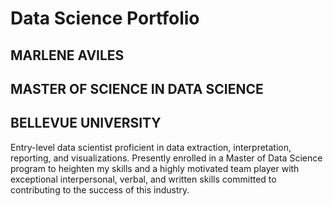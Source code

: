 # Data Science Portfolio

## MARLENE AVILES 

## MASTER OF SCIENCE IN DATA SCIENCE 

## BELLEVUE UNIVERSITY

Entry-level data scientist proficient in data extraction,
interpretation, reporting, and visualizations. Presently enrolled
in a Master of Data Science program to heighten my skills and
a highly motivated team player with exceptional interpersonal,
verbal, and written skills committed to contributing to the
success of this industry.

